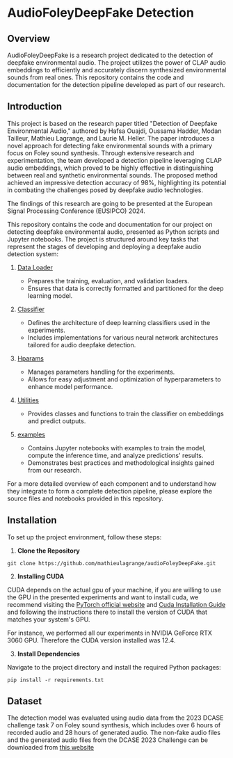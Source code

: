 # AudioFoleyDeepFake Detection

## Overview
AudioFoleyDeepFake is a research project dedicated to the detection of deepfake environmental audio. The project utilizes the power of CLAP audio embeddings to efficiently and accurately discern synthesized environmental sounds from real ones. This repository contains the code and documentation for the detection pipeline developed as part of our research.

## Introduction

This project is based on the research paper titled "Detection of Deepfake Environmental Audio," authored by Hafsa Ouajdi, Oussama Hadder, Modan Tailleur, Mathieu Lagrange, and Laurie M. Heller. The paper introduces a novel approach for detecting fake environmental sounds with a primary focus on Foley sound synthesis. Through extensive research and experimentation, the team developed a detection pipeline leveraging CLAP audio embeddings, which proved to be highly effective in distinguishing between real and synthetic environmental sounds. The proposed method achieved an impressive detection accuracy of 98%, highlighting its potential in combating the challenges posed by deepfake audio technologies.

The findings of this research are going to be presented at the European Signal Processing Conference (EUSIPCO) 2024.

This repository contains the code and documentation for our project on detecting deepfake environmental audio, presented as Python scripts and Jupyter notebooks. The project is structured around key tasks that represent the stages of developing and deploying a deepfake audio detection system:

1. [Data Loader](deepfakeClassifiers/data_loader.py)
   - Prepares the training, evaluation, and validation loaders.
   - Ensures that data is correctly formatted and partitioned for the deep learning model.

2. [Classifier](deepfakeClassifiers/models)
   - Defines the architecture of deep learning classifiers used in the experiments.
   - Includes implementations for various neural network architectures tailored for audio deepfake detection.

3. [Hparams](deepfakeClassifiers/hparams.py)
   - Manages parameters handling for the experiments.
   - Allows for easy adjustment and optimization of hyperparameters to enhance model performance.

4. [Utilities](deepfakeClassifiers/utils.py)
   - Provides classes and functions to train the classifier on embeddings and predict outputs.

5. [examples](deepfakeClassifiers/examples/)
   - Contains Jupyter notebooks with examples to train the model, compute the inference time, and analyze predictions' results.
   - Demonstrates best practices and methodological insights gained from our research.


For a more detailed overview of each component and to understand how they integrate to form a complete detection pipeline, please explore the source files and notebooks provided in this repository.


## Installation

To set up the project environment, follow these steps:

1. **Clone the Repository**
```
git clone https://github.com/mathieulagrange/audioFoleyDeepFake.git
``` 
2. **Installing CUDA**

CUDA depends on the actual gpu of your machine, if you are willing to use the GPU in the presented experiments and want to install cuda, we recommend visiting the [PyTorch official website](https://pytorch.org/) and [Cuda Installation Guide](https://docs.nvidia.com/cuda/cuda-installation-guide-microsoft-windows/index.html) and following the instructions there to install the version of CUDA that matches your system's GPU.

For instance, we performed all our experiments in NVIDIA GeForce RTX 3060 GPU. Therefore the CUDA version installed was 12.4.

3. **Install Dependencies**

Navigate to the project directory and install the required Python packages:
```
pip install -r requirements.txt
``` 

## Dataset

The detection model was evaluated using audio data from the 2023 DCASE challenge task 7 on Foley sound synthesis, which includes over 6 hours of recorded audio and 28 hours of generated audio. The non-fake audio files and the generated audio files from the DCASE 2023 Challenge can be downloaded from [this website](https://zenodo.org/records/8091972)


